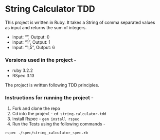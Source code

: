 # String Calculator TDD

This project is written in Ruby. It takes a String of comma separated values as input and returns the sum of integers.

- Input: “”, Output: 0
- Input: “1”, Output: 1
- Input: “1,5”, Output: 6

### Versions used in the project -

- ruby 3.2.2
- RSpec 3.13

The project is written following TDD principles.

### Instructions for running the project -
1. Fork and clone the repo
2. Cd into the project - `cd string-calculator-tdd`
3. Install Rspec - `gem install rspec`
4. Run the Tests using the following commands -
```
rspec ./spec/string_calculator_spec.rb
```
